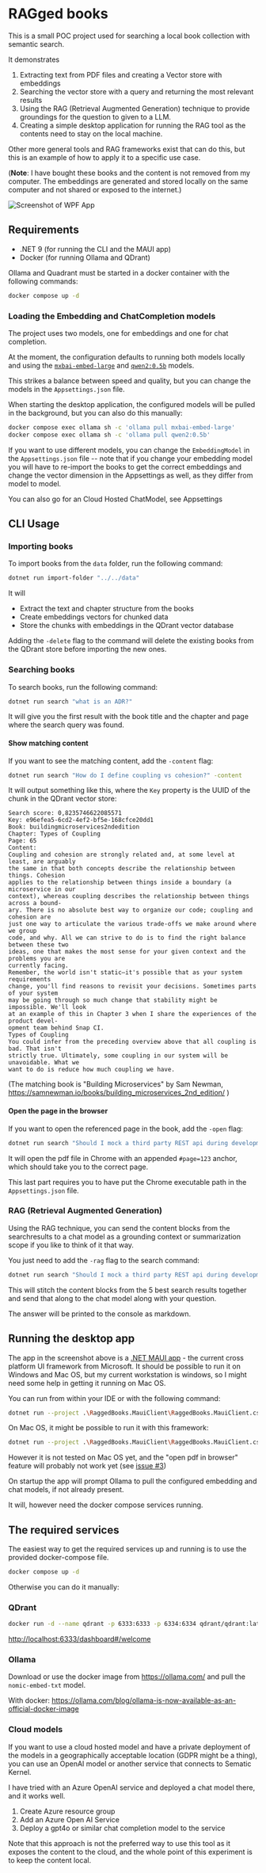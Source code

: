 # RAGged books

This is a small POC project used for searching a local book collection with semantic search.

It demonstrates

1. Extracting text from PDF files and creating a Vector store with embeddings
2. Searching the vector store with a query and returning the most relevant results
3. Using the RAG (Retrieval Augmented Generation) technique to provide groundings for the question to given to a LLM.
4. Creating a simple desktop application for running the RAG tool as the contents need to stay on the local machine.

Other more general tools and RAG frameworks exist that can do this, but this is an example of how to apply it to a specific use case.

(**Note**: I have bought these books and the content is not removed from my computer. The embeddings are generated and stored locally on the same computer and not shared or exposed to the internet.)

![Screenshot of WPF App](screenshot.png)

## Requirements

- .NET 9 (for running the CLI and the MAUI app)
- Docker (for running Ollama and QDrant)

Ollama and Quadrant must be started in a docker container with the following commands:

```bash
docker compose up -d
```

### Loading the Embedding and ChatCompletion models

The project uses two models, one for embeddings and one for chat completion.

At the moment, the configuration defaults to running both models locally and using the [`mxbai-embed-large`](https://ollama.com/library/mxbai-embed-large) and [`qwen2:0.5b`](https://ollama.com/library/qwen2:0.5b) models.

This strikes a balance between speed and quality, but you can change the models in the `Appsettings.json` file.

When starting the desktop application, the configured models will be pulled in the background, but you can also do this manually:

```bash
docker compose exec ollama sh -c 'ollama pull mxbai-embed-large'
docker compose exec ollama sh -c 'ollama pull qwen2:0.5b'
```

If you want to use different models, you can change the `EmbeddingModel` in the `Appsettings.json` file -- note that if you change your embedding model you will have to re-import the books to get the correct embeddings and change the vector dimension in the Appsettings as well, as they differ from model to model.

You can also go for an Cloud Hosted ChatModel, see Appsettings

## CLI Usage

### Importing books

To import books from the `data` folder, run the following command:

```bash
dotnet run import-folder "../../data"
```

It will

- Extract the text and chapter structure from the books
- Create embeddings vectors for chunked data
- Store the chunks with embeddings in the QDrant vector database

Adding the `-delete` flag to the command will delete the existing books from the QDrant store before importing the new ones.

### Searching books

To search books, run the following command:

```bash
dotnet run search "what is an ADR?"
```

It will give you the first result with the book title and the chapter and page where the search query was found.

#### Show matching content

If you want to see the matching content, add the `-content` flag:

```bash
dotnet run search "How do I define coupling vs cohesion?" -content
```

It will output something like this, where the `Key` property is the UUID of the chunk in the QDrant vector store:

```plaintext
Search score: 0,8235746622085571
Key: e96efea5-6cd2-4ef2-bf5e-168cfce20dd1
Book: buildingmicroservices2ndedition
Chapter: Types of Coupling
Page: 65
Content:
Coupling and cohesion are strongly related and, at some level at least, are arguably
the same in that both concepts describe the relationship between things. Cohesion
applies to the relationship between things inside a boundary (a microservice in our
context), whereas coupling describes the relationship between things across a bound‐
ary. There is no absolute best way to organize our code; coupling and cohesion are
just one way to articulate the various trade-offs we make around where we group
code, and why. All we can strive to do is to find the right balance between these two
ideas, one that makes the most sense for your given context and the problems you are
currently facing.
Remember, the world isn't static—it's possible that as your system requirements
change, you'll find reasons to revisit your decisions. Sometimes parts of your system
may be going through so much change that stability might be impossible. We'll look
at an example of this in Chapter 3 when I share the experiences of the product devel‐
opment team behind Snap CI.
Types of Coupling
You could infer from the preceding overview above that all coupling is bad. That isn't
strictly true. Ultimately, some coupling in our system will be unavoidable. What we
want to do is reduce how much coupling we have.
```

(The matching book is "Building Microservices" by Sam Newman, <https://samnewman.io/books/building_microservices_2nd_edition/> )

#### Open the page in the browser

If you want to open the referenced page in the book, add the `-open` flag:

```bash
dotnet run search "Should I mock a third party REST api during development?" -open
```

It will open the pdf file in Chrome with an appended `#page=123` anchor, which should take you to the correct page.

This last part requires you to have put the Chrome executable path in the `Appsettings.json` file.

### RAG (Retrieval Augmented Generation)

Using the RAG technique, you can send the content blocks from the searchresults to a chat model as a grounding context or summarization scope if you like to think of it that way.

You just need to add the `-rag` flag to the search command:

```bash
dotnet run search "Should I mock a third party REST api during development?" -rag
```

This will stitch the content blocks from the 5 best search results together and send that along to the chat model along with your question.

The answer will be printed to the console as markdown.

## Running the desktop app

The app in the screenshot above is a [.NET MAUI app](https://dotnet.microsoft.com/en-us/apps/maui) - the current cross platform UI framework from Microsoft. It should be possible to run it on Windows and Mac OS, but my current workstation is windows, so I might need some help in getting it running on Mac OS.

You can run from within your IDE or with the following command:

```bash
dotnet run --project .\RaggedBooks.MauiClient\RaggedBooks.MauiClient.csproj --framework net9.0-windows10.0.19041.0
```

On Mac OS, it might be possible to run it with this framework:

```bash
dotnet run --project .\RaggedBooks.MauiClient\RaggedBooks.MauiClient.csproj --framework net9.0-maccatalyst
```

However it is not tested on Mac OS yet, and the "open pdf in browser" feature will probably not work yet (see [issue #3](https://github.com/dalager/raggedbooks/issues/8))

On startup the app will prompt Ollama to pull the configured embedding and chat models, if not already present.

It will, however need the docker compose services running.

## The required services

The easiest way to get the required services up and running is to use the provided docker-compose file.

```bash
docker compose up -d
```

Otherwise you can do it manually:

### QDrant

```bash
docker run -d --name qdrant -p 6333:6333 -p 6334:6334 qdrant/qdrant:latest
```

<http://localhost:6333/dashboard#/welcome>

### Ollama

Download or use the docker image from <https://ollama.com/> and pull the `nomic-embed-txt` model.

With docker: <https://ollama.com/blog/ollama-is-now-available-as-an-official-docker-image>

### Cloud models

If you want to use a cloud hosted model and have a private deployment of the models in a geographically acceptable location (GDPR might be a thing), you can use an OpenAI model or another service that connects to Sematic Kernel.

I have tried with an Azure OpenAI service and deployed a chat model there, and it works well.

1. Create Azure resource group
2. Add an Azure Open AI Service
3. Deploy a gpt4o or similar chat completion model to the service

Note that this approach is not the preferred way to use this tool as it exposes the content to the cloud, and the whole point of this experiment is to keep the content local.
